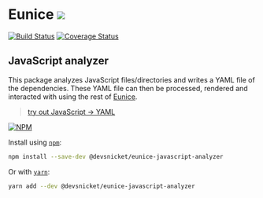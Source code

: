 # Eunice [![](https://raw.githubusercontent.com/DevSnicket/Eunice/master/Renderer/getSvgElementForYaml/createArrows/testcase.svg?sanitize=true)](Renderer/getSvgElementForYaml/createArrows/testcase.svg)

[![Build Status](https://travis-ci.org/DevSnicket/eunice-javascript-analyzer.svg?branch=master)](https://travis-ci.org/DevSnicket/eunice-javascript-analyzer) [![Coverage Status](https://coveralls.io/repos/github/DevSnicket/eunice-javascript-analyzer/badge.svg?branch=master&c=1)](https://coveralls.io/github/DevSnicket/eunice-javascript-analyzer?branch=master)

## JavaScript analyzer

This package analyzes JavaScript files/directories and writes a YAML file of the dependencies. These YAML file can then be processed, rendered and interacted with using the rest of [Eunice](https://www.github.com/DevSnicket/Eunice).

>[try out JavaScript &rightarrow; YAML](https://devsnicket.github.io/eunice-javascript-analyzer/harness.html)

[![NPM](https://img.shields.io/npm/v/@devsnicket/eunice-javascript-analyzer.svg)](https://www.npmjs.com/package/@devsnicket/eunice-javascript-analyzer
)

Install using [`npm`](https://www.npmjs.com/package/@devsnicket/eunice-javascript-analyzer):

```bash
npm install --save-dev @devsnicket/eunice-javascript-analyzer
```
Or with [`yarn`](https://yarnpkg.com/en/package/@devsnicket/eunice-javascript-analyzer):

```bash
yarn add --dev @devsnicket/eunice-javascript-analyzer
```
